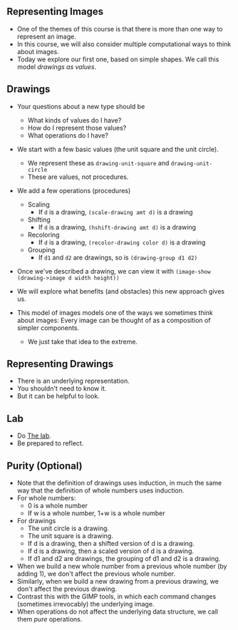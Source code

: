 Representing Images
-------------------

* One of the themes of this course is that there is more than one way 
  to represent an image.
* In this course, we will also consider multiple computational ways to
  think about images.
* Today we explore our first one, based on simple shapes.  We call this
  model _drawings as values_.

Drawings
--------

* Your questions about a new type should be
    * What kinds of values do I have?
    * How do I represent those values?
    * What operations do I have?

* We start with a few basic values (the unit square and the unit circle).
    * We represent these as `drawing-unit-square` and
      `drawing-unit-circle`
    * These are values, not procedures.
* We add a few operations (procedures)
    * Scaling
        * If `d` is a drawing, `(scale-drawing amt d)` is a drawing
    * Shifting
        * If `d` is a drawing, `(hshift-drawing amt d)` is a drawing
    * Recoloring
        * If `d` is a drawing, `(recolor-drawing color d)` is a drawing
    * Grouping
        * If `d1` and `d2` are drawings, so is `(drawing-group d1 d2)`
* Once we've described a drawing, we can view it with
  `(image-show (drawing->image d width height))`
* We will explore what benefits (and obstacles) this new approach gives us.
* This model of images models one of the ways we sometimes think about
  images: Every image can be thought of as a composition of simpler 
  components.
    * We just take that idea to the extreme.

Representing Drawings
---------------------

* There is an underlying representation.
* You shouldn't need to know it.
* But it can be helpful to look.

Lab
---

* Do [The lab](../Labs/drawings-lab.html).
* Be prepared to reflect.

Purity (Optional)
-----------------

* Note that the definition of drawings uses induction, in much the same
  way that the definition of whole numbers uses induction.
* For whole numbers:
    * 0 is a whole number
    * If w is a whole number, 1+w is a whole number
* For drawings
    * The unit circle is a drawing.
    * The unit square is a drawing.
    * If d is a drawing, then a shifted version of d is a drawing.
    * If d is a drawing, then a scaled version of d is a drawing.
    * If d1 and d2 are drawings, the grouping of d1 and d2 is a drawing.
* When we build a new whole number from a previous whole number (by adding 1),
  we don't affect the previous whole number.
* Similarly, when we build a new drawing from a previous drawing, we don't
  affect the previous drawing.
* Contrast this with the GIMP tools, in which each command changes (sometimes
  irrevocably) the underlying image.
* When operations do not affect the underlying data structure, we call them
  *pure* operations.

